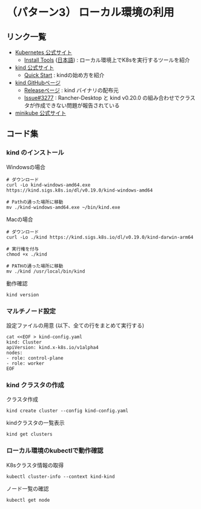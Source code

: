# （パターン3） ローカル環境の利用

## リンク一覧

- [Kubernetes 公式サイト](https://kubernetes.io/ja/)
  - [Install Tools](https://kubernetes.io/docs/tasks/tools/) ([日本語](https://kubernetes.io/ja/docs/tasks/tools/)) : ローカル環境上でK8sを実行するツールを紹介
- [kind 公式サイト](https://kind.sigs.k8s.io/)
  - [Quick Start](https://kind.sigs.k8s.io/docs/user/quick-start/) : kindの始め方を紹介
- [kind GitHubページ]()
  - [Releaseページ](https://github.com/kubernetes-sigs/kind/releases) : kind バイナリの配布元
  - [Issue#3277](https://github.com/kubernetes-sigs/kind/issues/3277) : Rancher-Desktop と kind v0.20.0 の組み合わせでクラスタが作成できない問題が報告されている
- [minikube 公式サイト](https://minikube.sigs.k8s.io/docs/)

## コード集

### kind のインストール

Windowsの場合

```
# ダウンロード
curl -Lo kind-windows-amd64.exe https://kind.sigs.k8s.io/dl/v0.19.0/kind-windows-amd64

# Pathの通った場所に移動
mv ./kind-windows-amd64.exe ~/bin/kind.exe
```

Macの場合

```
# ダウンロード
curl -Lo ./kind https://kind.sigs.k8s.io/dl/v0.19.0/kind-darwin-arm64

# 実行権を付与
chmod +x ./kind

# PATHの通った場所に移動
mv ./kind /usr/local/bin/kind
```

動作確認

```
kind version
```

### マルチノード設定

設定ファイルの用意 (以下、全ての行をまとめて実行する)

```
cat <<EOF > kind-config.yaml
kind: Cluster
apiVersion: kind.x-k8s.io/v1alpha4
nodes:
- role: control-plane
- role: worker
EOF
```

### kind クラスタの作成

クラスタ作成
```
kind create cluster --config kind-config.yaml
```

kindクラスタの一覧表示
```
kind get clusters
```

### ローカル環境のkubectlで動作確認

K8sクラスタ情報の取得
```
kubectl cluster-info --context kind-kind
```

ノード一覧の確認
```
kubectl get node
```